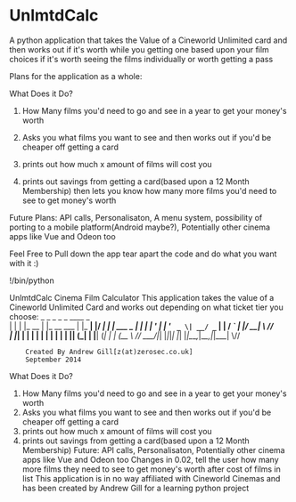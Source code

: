 UnlmtdCalc
==========

A python application that takes the Value of a Cineworld Unlimited card and then works out if it's worth while you getting one based upon your film choices if it's worth seeing the films individually or worth getting a pass

Plans for the application as a whole:

What Does it Do?
1. How Many films you'd need to go and see in a year to get your money's worth

2. Asks you what films you want to see and then works out if you'd be cheaper off getting a card

3. prints out how much x amount of films will cost you

4. prints out savings from getting a card(based upon a 12 Month Membership) then lets you know how many more films you'd need to see to get money's worth
 
Future Plans: 
API calls, Personalisaton, A menu system, possibility of porting to a mobile platform(Android maybe?), Potentially other cinema apps like Vue and Odeon too


Feel Free to Pull down the app tear apart the code and do what you want with it :)

!/bin/python

 UnlmtdCalc Cinema Film Calculator
 This application takes the value of a Cineworld Unlimited Card and works out depending on what ticket tier you choose:
        _   _       _           _      _  ____      _      
       | | | |_ __ | |_ __ ___ | |_ __| |/ ___|__ _| | ___  _ 
       | | | | '_ \| | '_ ` _ \| __/ _` | |   / _` | |/ __| \\    //  
       | |_| | | | | | | | | | | || (_| | |__| (_| | | (__   \\  //
        \___/|_| |_|_|_| |_| |_|\__\__,_|\____\__,_|_|\___|   \\//


        Created By Andrew Gill[z(at)zerosec.co.uk]
        September 2014

What Does it Do?
1. How Many films you'd need to go and see in a year to get your money's worth
2. Asks you what films you want to see and then works out if you'd be cheaper off getting a card
3. prints out how much x amount of films will cost you
4. prints out savings from getting a card(based upon a 12 Month Membership)
Future: API calls, Personalisaton, Potentially other cinema apps like Vue and Odeon too
Changes in 0.02, tell the user how many more films they need to see to get money's worth after cost of films in list
This application is in no way affiliated with Cineworld Cinemas and has been created by Andrew Gill for a learning python project

